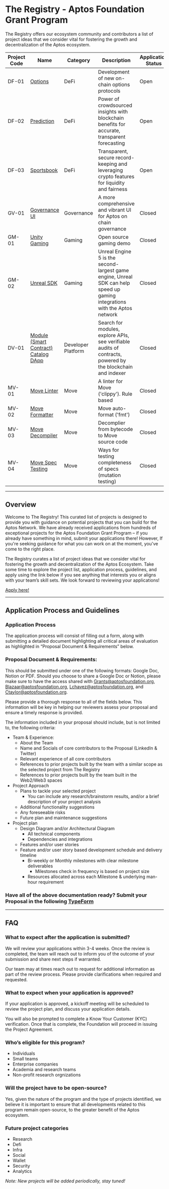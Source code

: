 # **The Registry - Aptos Foundation Grant Program**
The Registry offers our ecosystem community and contributors a list of project ideas that we consider vital for fostering the growth and decentralization of the Aptos ecosystem.

| Project Code | Name                                            | Category           | Description |Application Status| Project Status|
|--------------|-------------------------------------------------|--------------------|-------------|------------------|---------------|
| DF-01 | [Options][options] | DeFi | Development of new on-chain options protocols | Open | Not Started |
| DF-02 | [Prediction][prediction] | DeFi | Power of crowdsourced insights with blockchain benefits for accurate, transparent forecasting | Open | Not Started |
| DF-03 | [Sportsbook][sportsbook] | DeFi | Transparent, secure record-keeping and leveraging crypto features for liquidity and fairness | Open | Not Started |
| GV-01 | [Governance UI][governance] | Governance | A more comprehensive and vibrant UI for Aptos on chain governance | Closed | Project in development |
| GM-01 | [Unity Gaming][unity] | Gaming | Open source gaming demo | Closed | Project in developement |
| GM-02 | [Unreal SDK][unreal] | Gaming | Unreal Engine 5 is the second-largest game engine, Unreal SDK can help speed up gaming integrations with the Aptos network | Closed | Project in development|
| DV-01 | [Module (Smart Contract) Catalog DApp][catalog] | Developer Platform | Search for modules, explore APIs, see verifiable audits of contracts, powered by the blockchain and indexer | Closed | Project in development|
| MV-01 | [Move Linter][linter] | Move | A linter for Move ('clippy'). Rule based | Closed | Project in development|
| MV-02 | [Move Formatter][formatter] | Move | Move auto-format ('fmt') | Closed | Project in development|
| MV-03 | [Move Decompiler][decompiler]  | Move | Decomplier from bytecode to Move source code | Closed | Project in development|
| MV-04 | [Move Spec Testing][spec_tester] | Move | Ways for testing completeness of specs (mutation testing)| Closed | Project in development|

---
## Overview

Welcome to The Registry! This curated list of projects is designed to provide you with guidance on potential projects that you can build for the Aptos Network. We have already received applications from hundreds of exceptional projects for the Aptos Foundation Grant Program – if you already have something in mind, submit your applications there! However, If you're seeking guidance for what you can work on at the moment, you've come to the right place.

The Registry curates a list of project ideas that we consider vital for fostering the growth and decentralization of the Aptos Ecosystem. Take some time to explore the project list, application process, guidelines, and apply using the link below if you see anything that interests you or aligns with your team’s skill sets. We look forward to reviewing your applications!

[Apply here!](https://aptosfoundation.typeform.com/TheRegistry)

---
## Application Process and Guidelines

### Application Process

The application process will consist of filling out a form, along with submitting a detailed document highlighting all critical areas of evaluation as highlighted in “Proposal Document & Requirements” below.

### Proposal Document & Requirements:

This should be submitted under one of the following formats: Google Doc, Notion or PDF. Should you choose to share a Google Doc or Notion, please make sure to have the access shared with Grants@aptosfoundation.org, Blazaar@aptosfoundation.org, Lchavez@aptosfoundation.org, and Ctaylor@aptosfoundation.org. 

Please provide a thorough response to all of the fields below. This information will be key in helping our reviewers assess your proposal and ensure a timely response is provided.

The information included in your proposal should include, but is not limited to, the following criteria:

- Team & Experience:
    - About the Team
    - Name and Socials of core contributors to the Proposal (LinkedIn & Twitter)
    - Relevant experience of all core contributors
    - References to prior projects built by the team with a similar scope as the selected project from The Registry
    - References to prior projects built by the team built in the Web2/Web3 spaces
- Project Approach
    - Plans to tackle your selected project
        - You can include any research/brainstorm results, and/or a brief description of your project analysis
    - Additional functionality suggestions
    - Any foreseeable risks
    - Future plan and maintenance suggestions
- Project plan
    - Design Diagram and/or Architectural Diagram
        - All technical components
        - Dependencies and integrations
    - Features and/or user stories
    - Feature and/or user story based development schedule and delivery timeline
        - Bi-weekly or Monthly milestones with clear milestone deliverables
            - Milestones check in frequency is based on project size
        - Resources allocated across each Milestone & underlying man-hour requirement
### Have all of the above documentation ready? Submit your Proposal in the following [TypeForm](https://aptosfoundation.typeform.com/TheRegistry)
---
## FAQ
### What to expect after the application is submitted?

We will review your applications within 3-4 weeks. Once the review is completed, the team will reach out to inform you of the outcome of your submission and share next steps if warranted. 

Our team may at times reach out to request for additional information as part of the review process. Please provide clarifications when required and requested.

### What to expect when your application is approved?

If your application is approved, a kickoff meeting will be scheduled to review the project plan, and discuss your application details.

You will also be prompted to complete a Know Your Customer (KYC) verification. Once that is complete, the Foundation will proceed in issuing the Project Agreement. 

### Who’s eligible for this program?

- Individuals
- Small teams
- Enterprise companies
- Academia and research teams
- Non-profit research orgnizations

### Will the project have to be open-source?

Yes, given the nature of the program and the type of projects identified, we believe it is important to ensure that all developments related to this program remain open-source, to the greater benefit of the Aptos ecosystem.

### Future project categories

- Research
- Defi
- Infra
- Social
- Wallet
- Security
- Analytics


*Note: New projects will be added periodically, stay tuned!*

[token]: ./registry/token_v2_demo.md
[unity]: ./registry/unity_gaming.md
[unreal]: ./registry/unreal_sdk.md
[catalog]: ./registry/module_catalog_dapp.md
[linter]: ./registry/move_linter.md
[formatter]: ./registry/move_formatter.md
[decompiler]: ./registry/move_decomplier.md
[spec_tester]: ./registry/move_spec_testing.md
[governance]: ./registry/governance_ui.md
[options]: ./registry/options.md
[prediction]: ./registry/prediction.md
[sportsbook]: ./registry/sportsbook.md
